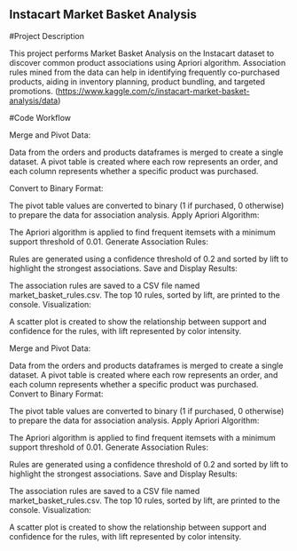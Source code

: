 ## Instacart Market Basket Analysis

#Project Description 

This project performs Market Basket Analysis on the Instacart dataset to discover common product associations using Apriori algorithm. Association rules mined from the data can help in identifying frequently co-purchased products, aiding in inventory planning, product bundling, and targeted promotions.
(https://www.kaggle.com/c/instacart-market-basket-analysis/data)



#Code Workflow

Merge and Pivot Data:

Data from the orders and products dataframes is merged to create a single dataset.
A pivot table is created where each row represents an order, and each column represents whether a specific product was purchased.

Convert to Binary Format:

The pivot table values are converted to binary (1 if purchased, 0 otherwise) to prepare the data for association analysis.
Apply Apriori Algorithm:

The Apriori algorithm is applied to find frequent itemsets with a minimum support threshold of 0.01.
Generate Association Rules:

Rules are generated using a confidence threshold of 0.2 and sorted by lift to highlight the strongest associations.
Save and Display Results:

The association rules are saved to a CSV file named market_basket_rules.csv.
The top 10 rules, sorted by lift, are printed to the console.
Visualization:

A scatter plot is created to show the relationship between support and confidence for the rules, with lift represented by color intensity.

Merge and Pivot Data:

Data from the orders and products dataframes is merged to create a single dataset.
A pivot table is created where each row represents an order, and each column represents whether a specific product was purchased.
Convert to Binary Format:

The pivot table values are converted to binary (1 if purchased, 0 otherwise) to prepare the data for association analysis.
Apply Apriori Algorithm:

The Apriori algorithm is applied to find frequent itemsets with a minimum support threshold of 0.01.
Generate Association Rules:

Rules are generated using a confidence threshold of 0.2 and sorted by lift to highlight the strongest associations.
Save and Display Results:

The association rules are saved to a CSV file named market_basket_rules.csv.
The top 10 rules, sorted by lift, are printed to the console.
Visualization:

A scatter plot is created to show the relationship between support and confidence for the rules, with lift represented by color intensity.

